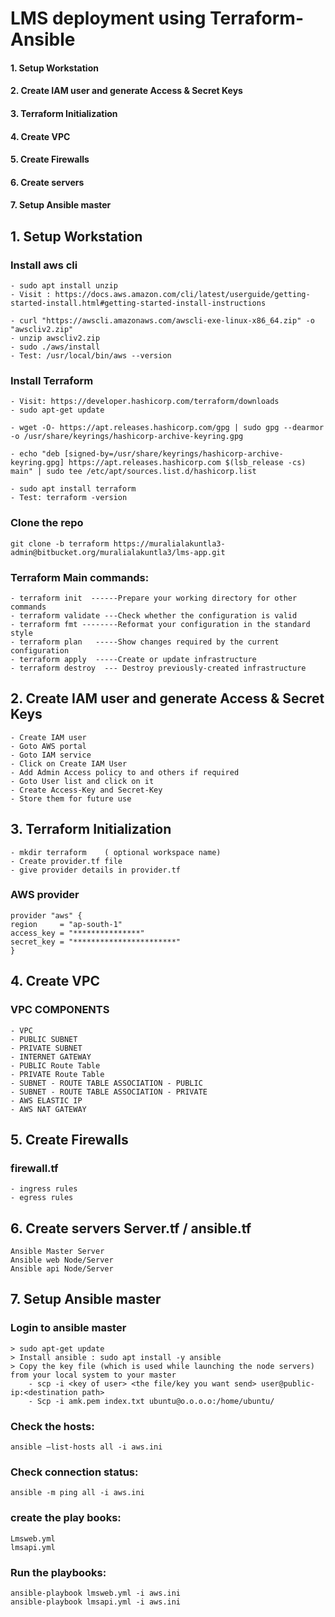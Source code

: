 # LMS deployment using Terraform-Ansible

   #### 1. Setup Workstation
   #### 2. Create IAM user and generate Access & Secret Keys
   #### 3. Terraform Initialization
   #### 4. Create VPC
   #### 5. Create Firewalls
   #### 6. Create servers
   #### 7. Setup Ansible master
## 1. Setup Workstation
### Install aws cli

    - sudo apt install unzip
    - Visit : https://docs.aws.amazon.com/cli/latest/userguide/getting-started-install.html#getting-started-install-instructions

    - curl "https://awscli.amazonaws.com/awscli-exe-linux-x86_64.zip" -o "awscliv2.zip"
    - unzip awscliv2.zip
    - sudo ./aws/install
    - Test: /usr/local/bin/aws --version
### Install Terraform
    - Visit: https://developer.hashicorp.com/terraform/downloads
    - sudo apt-get update
    
    - wget -O- https://apt.releases.hashicorp.com/gpg | sudo gpg --dearmor -o /usr/share/keyrings/hashicorp-archive-keyring.gpg
    
    - echo "deb [signed-by=/usr/share/keyrings/hashicorp-archive-keyring.gpg] https://apt.releases.hashicorp.com $(lsb_release -cs) main" | sudo tee /etc/apt/sources.list.d/hashicorp.list
    
    - sudo apt install terraform
    - Test: terraform -version

### Clone the repo
    git clone -b terraform https://muralialakuntla3-admin@bitbucket.org/muralialakuntla3/lms-app.git
### Terraform Main commands:
    - terraform init  ------Prepare your working directory for other commands
    - terraform validate ---Check whether the configuration is valid
    - terraform fmt --------Reformat your configuration in the standard style
    - terraform plan   -----Show changes required by the current configuration
    - terraform apply  -----Create or update infrastructure
    - terraform destroy  --- Destroy previously-created infrastructure

## 2. Create IAM user and generate Access & Secret Keys
    - Create IAM user 
    - Goto AWS portal 
    - Goto IAM service 
    - Click on Create IAM User 
    - Add Admin Access policy to and others if required 
    - Goto User list and click on it 
    - Create Access-Key and Secret-Key
    - Store them for future use

## 3. Terraform Initialization
    - mkdir terraform    ( optional workspace name)
    - Create provider.tf file
    - give provider details in provider.tf
		
### AWS provider
    provider "aws" {
    region     = "ap-south-1"
    access_key = "***************"
    secret_key = "***********************"
    }
## 4. Create VPC
### VPC COMPONENTS
    - VPC
    - PUBLIC SUBNET
    - PRIVATE SUBNET
    - INTERNET GATEWAY
    - PUBLIC Route Table
    - PRIVATE Route Table
    - SUBNET - ROUTE TABLE ASSOCIATION - PUBLIC
    - SUBNET - ROUTE TABLE ASSOCIATION - PRIVATE
    - AWS ELASTIC IP
    - AWS NAT GATEWAY

## 5. Create Firewalls
### firewall.tf
    - ingress rules
    - egress rules
## 6. Create servers Server.tf / ansible.tf
    Ansible Master Server 
    Ansible web Node/Server
    Ansible api Node/Server

## 7. Setup Ansible master
### Login to ansible master
    > sudo apt-get update
    > Install ansible : sudo apt install -y ansible
    > Copy the key file (which is used while launching the node servers) from your local system to your master
        - scp -i <key of user> <the file/key you want send> user@public-ip:<destination path>
        - Scp -i amk.pem index.txt ubuntu@o.o.o.o:/home/ubuntu/
### Check the hosts:
    ansible –list-hosts all -i aws.ini
### Check connection status:
    ansible -m ping all -i aws.ini
### create the play books:
    Lmsweb.yml
    lmsapi.yml
### Run the playbooks:
    ansible-playbook lmsweb.yml -i aws.ini
    ansible-playbook lmsapi.yml -i aws.ini

